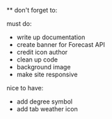 ** don't forget to:

must do:
- write up documentation
- create banner for Forecast API
- credit icon author
- clean up code
- background image
- make site responsive

nice to have:
- add degree symbol
- add tab weather icon
